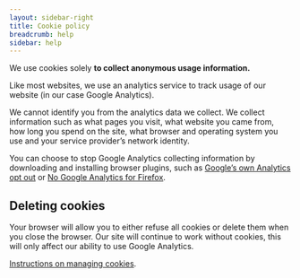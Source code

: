 ```yaml
---
layout: sidebar-right
title: Cookie policy
breadcrumb: help
sidebar: help
---
```


We use cookies solely **to collect anonymous usage information.**

Like most websites, we use an analytics service to track usage of our website (in our case Google Analytics).

We cannot identify you from the analytics data we collect. We collect information such as what pages you visit, what website you came from, how long you spend on the site, what browser and operating system you use and your service provider&#8217;s network identity.

You can choose to stop Google Analytics collecting information by downloading and installing browser plugins, such as [Google&#8217;s own Analytics opt out](https://tools.google.com/dlpage/gaoptout) or [No Google Analytics for Firefox](https://addons.mozilla.org/en-US/firefox/addon/no-google-analytics/?src=search).

## Deleting cookies

Your browser will allow you to either refuse all cookies or delete them when you close the browser. Our site will continue to work without cookies, this will only affect our ability to use Google Analytics.

[Instructions on managing cookies](http://www.aboutcookies.org/).
